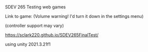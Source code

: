 SDEV 265
Testing web games

Link to game: (Volume warning! I'd turn it down in the settings menu)

(controller support may vary)

https://sclark220.github.io/SDEV265FinalTest/

 using unity 2021.3.21f1
